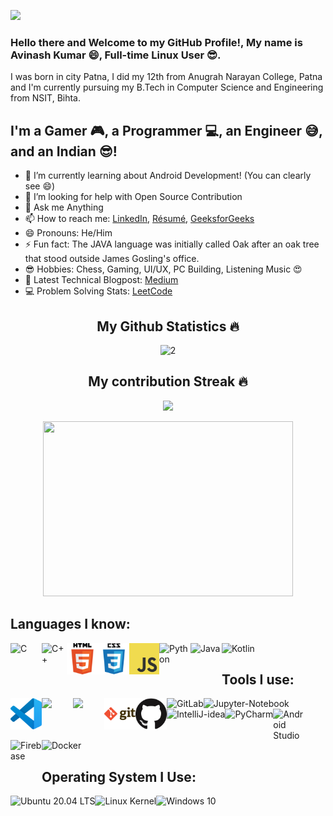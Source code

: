 ![](https://komarev.com/ghpvc/?username=avinashbest&color=47ccb3)

### Hello there and Welcome to my GitHub Profile!, My name is Avinash Kumar 😄, Full-time Linux User 😎.

I was born in city Patna, I did my 12th from Anugrah Narayan College, Patna and I'm currently pursuing my B.Tech in Computer Science and Engineering from NSIT, Bihta.

## I'm a Gamer 🎮, a Programmer 💻, an Engineer 😅, and an Indian 😎!

- 🌱 I’m currently learning about Android Development! (You can clearly see 😄)
- 🤔 I’m looking for help with Open Source Contribution
- 💬 Ask me Anything
- 📫 How to reach me: [LinkedIn](https://www.linkedin.com/in/avinashbest/), [Résumé](https://drive.google.com/file/d/1OsBz4AGDsTAhqAlA7eMuNX7bphVNn234/view?usp=sharing), [GeeksforGeeks](https://auth.geeksforgeeks.org/user/avinashbest/profile)
- 😄 Pronouns: He/Him
- ⚡ Fun fact: The JAVA language was initially called Oak after an oak tree that stood outside James Gosling's office.
- 😎 Hobbies: Chess, Gaming, UI/UX, PC Building, Listening Music 😍
- 🤘 Latest Technical Blogpost: [Medium](https://medium.com/@avinashbest)
- 💻 Problem Solving Stats: [LeetCode](https://leetcode.com/avinashbest/)


<!-- GitHub Stats -->
<h2 align="center">My Github Statistics 🔥</h2>   
  
<p align="center">
<img src="https://github-readme-stats.vercel.app/api?username=avinashbest&show_icons=true&theme=radical" alt="2" />
</p>



<h2 align="center">My contribution Streak 🔥</h2>
<p align="center">
  <a href="https://github.com/avinashbest/github-readme-streak-stats">
    <img src="https://github-readme-streak-stats.herokuapp.com/?user=avinashbest&theme=dark&hide_border=true&background=0D1117&stroke=0000"/>
  </a>
 </p>  

 <p align="center">
  <img  width="400px" height="280px" src="https://media.giphy.com/media/3o7qE1YN7aBOFPRw8E/giphy.gif">
</p>


## Languages I know:

<img align = "left" src="https://img.icons8.com/color/100/000000/c-programming.png" alt="C" width="50px" />

<img align="left" alt="C++" width="40px" src="https://user-images.githubusercontent.com/42747200/46140125-da084900-c26d-11e8-8ea7-c45ae6306309.png" />

<img align="left" alt="HTML5" width="50px" src="https://raw.githubusercontent.com/github/explore/80688e429a7d4ef2fca1e82350fe8e3517d3494d/topics/html/html.png" />

<img align="left" alt="CSS3" width="50px" src="https://raw.githubusercontent.com/github/explore/80688e429a7d4ef2fca1e82350fe8e3517d3494d/topics/css/css.png" />

<img align = "left" src="https://raw.githubusercontent.com/github/explore/80688e429a7d4ef2fca1e82350fe8e3517d3494d/topics/javascript/javascript.png" alt="JavaScript" width="48" height="50" />

<img align = "left" src="https://img.icons8.com/color/50/000000/python.png" alt="Python" width="50" height="50" />

<img align = "left" src="https://camo.githubusercontent.com/a870803f30db1d15495072fa9e946a7fa6a6fc1a47fe12324aaf7509c410fc4a/68747470733a2f2f6564656e742e6769746875622e696f2f537570657254696e7949636f6e732f696d616765732f7376672f6a6176612e737667" alt="Java" width="50" height="50" />

<img src="https://upload.wikimedia.org/wikipedia/commons/thumb/0/06/Kotlin_Icon.svg/512px-Kotlin_Icon.svg.png" alt="Kotlin" width="50" height="50" />

## Tools I use:

<img align="left" alt="Visual Studio Code" width="50px"  height="50px" src="https://raw.githubusercontent.com/github/explore/80688e429a7d4ef2fca1e82350fe8e3517d3494d/topics/visual-studio-code/visual-studio-code.png" />

<img align = "left" width="50px" src="https://img.icons8.com/ios-filled/100/000000/atom-editor.png"/>

<img align = "left" width="50px" src="https://img.icons8.com/fluent/96/000000/sublime-text.png"/>

<img align="left" alt="Git" width="50px" src="https://raw.githubusercontent.com/github/explore/80688e429a7d4ef2fca1e82350fe8e3517d3494d/topics/git/git.png" />

<img align="left" alt="GitHub" width="50px" src="https://raw.githubusercontent.com/github/explore/78df643247d429f6cc873026c0622819ad797942/topics/github/github.png" />

<img align="left" src="https://img.icons8.com/color/50/000000/gitlab.png" alt = "GitLab"/>

<img align="left" src="https://jupyter.org/assets/main-logo.svg" alt = "Jupyter-Notebook"/>
<!-- Jetbrains IDE -->
<img align="left" src="https://img.icons8.com/color/48/000000/intellij-idea.png" alt = "IntelliJ-idea"/>

<img align="left" src="https://img.icons8.com/color/48/000000/pycharm.png" alt = "PyCharm"/>

<img align="left" src="https://1.bp.blogspot.com/-LgTa-xDiknI/X4EflN56boI/AAAAAAAAPuk/24YyKnqiGkwRS9-_9suPKkfsAwO4wHYEgCLcBGAsYHQ/s0/image9.png" alt = "Android Studio" width="50" height="50"/>

<img align="left" src="https://cdn4.iconfinder.com/data/icons/google-i-o-2016/512/google_firebase-2-512.png" alt = "Firebase" width="50" height="50"/>

<img alt="Docker" width="50px"  height="50px" src="https://www.docker.com/sites/default/files/d8/2019-07/Moby-logo.png" />

## Operating System I Use:

<img align = "left" src="https://img.icons8.com/color/48/000000/ubuntu.png" alt = "Ubuntu 20.04 LTS"/>

<img align = "left" src="https://img.icons8.com/color/48/000000/linux.png" alt = "Linux Kernel"/>

<img  src="https://img.icons8.com/fluent/48/000000/windows-10.png" alt = "Windows 10"/>

